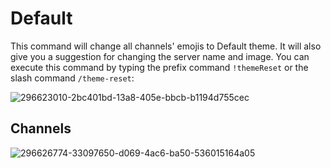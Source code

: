 # Default

This command will change all channels' emojis to Default theme. It will also give you a suggestion for changing the server name and image. You can execute this command by typing the prefix command `!themeReset` or the slash command `/theme-reset`:

![296623010-2bc401bd-13a8-405e-bbcb-b1194d755cec](https://github.com/monambike/kwijisho-discord-bot/assets/35270174/e2df17fa-0475-4a29-85c2-653bd16be418)

## Channels

![296626774-33097650-d069-4ac6-ba50-536015164a05](https://github.com/monambike/kwijisho-discord-bot/assets/35270174/45ca64ee-2579-45c4-a9a1-0857073768c8)
